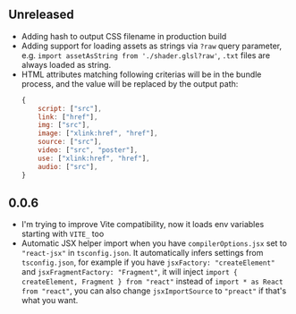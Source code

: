 ## Unreleased

- Adding hash to output CSS filename in production build
- Adding support for loading assets as strings via `?raw` query parameter, e.g. `import assetAsString from './shader.glsl?raw'`, `.txt` files are always loaded as string.
- HTML attributes matching following criterias will be in the bundle process, and the value will be replaced by the output path:
  ```js
  {
      script: ["src"],
      link: ["href"],
      img: ["src"],
      image: ["xlink:href", "href"],
      source: ["src"],
      video: ["src", "poster"],
      use: ["xlink:href", "href"],
      audio: ["src"],
  }
  ```

## 0.0.6

- I'm trying to improve Vite compatibility, now it loads env variables starting with `VITE_` too
- Automatic JSX helper import when you have `compilerOptions.jsx` set to `"react-jsx"` in `tsconfig.json`. It automatically infers settings from `tsconfig.json`, for example if you have `jsxFactory: "createElement"` and `jsxFragmentFactory: "Fragment"`, it will inject `import { createElement, Fragment } from "react"` instead of `import * as React from "react"`, you can also change `jsxImportSource` to `"preact"` if that's what you want.
